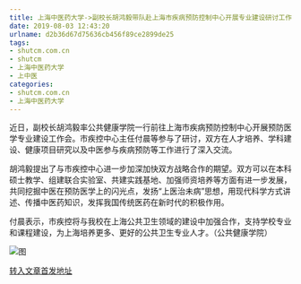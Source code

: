 ```yaml
---
title: 上海中医药大学->副校长胡鸿毅带队赴上海市疾病预防控制中心开展专业建设研讨工作 | shutcm.com.cn
date: 2019-08-03 12:43:20
urlname: d2b36d67d75636cb456f89ce2899de25
tags: 
- shutcm.com.cn
- shutcm
- 上海中医药大学
- 上中医
categories:
- shutcm.com.cn
- 上海中医药大学
---
```



近日，副校长胡鸿毅率公共健康学院一行前往上海市疾病预防控制中心开展预防医学专业建设工作会。市疾控中心主任付晨等参与了研讨，双方在人才培养、学科建设、健康项目研究以及中医参与疾病预防等工作进行了深入交流。

胡鸿毅提出了与市疾控中心进一步加深加快双方战略合作的期望。双方可以在本科硕士教学、组建联合实验室、共建实践基地、加强师资培养等方面有进一步发展，共同挖掘中医在预防医学上的闪光点，发扬“上医治未病”思想，用现代科学方式讲述、传播中医药知识，发挥我国传统医药在新时代的积极作用。

付晨表示，市疾控将与我校在上海公共卫生领域的建设中加强合作，支持学校专业和课程建设，为上海培养更多、更好的公共卫生专业人才。（公共健康学院）



![图](http://www.shutcm.edu.cn/_upload/article/images/bc/71/be6dc82e4c3c8f8f863a6c77a5ea/c7341086-dc13-4634-a31b-372b26270bf5.jpg)

[转入文章首发地址](http://www.shutcm.edu.cn/2019/0803/c973a111894/page.htm)